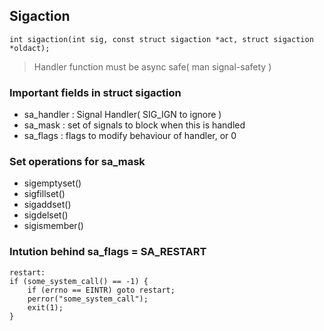 ## Sigaction

    int sigaction(int sig, const struct sigaction *act, struct sigaction *oldact);

> Handler function must be async safe( man signal-safety )

### Important fields in struct sigaction

* sa_handler    : Signal Handler( SIG_IGN to ignore )
* sa_mask       : set of signals to block when this is handled
* sa_flags      : flags to modify behaviour of handler, or 0

### Set operations for sa_mask

* sigemptyset()
* sigfillset()
* sigaddset()
* sigdelset()
* sigismember()


### Intution behind sa_flags = SA_RESTART

    restart:
    if (some_system_call() == -1) {
        if (errno == EINTR) goto restart;
        perror("some_system_call");
        exit(1);
    }

